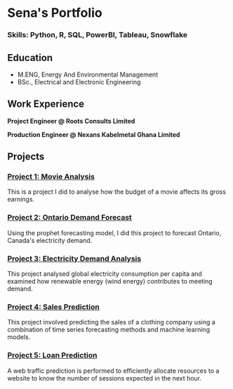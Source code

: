 # Sena's Portfolio

### Skills: Python, R, SQL, PowerBI, Tableau, Snowflake

## Education
- M.ENG, Energy And Environmental Management
- BSc., Electrical and Electronic Engineering

## Work Experience
**Project Engineer @ Roots Consults Limited**

**Production Engineer @ Nexans Kabelmetal Ghana Limited**

## Projects

### [Project 1: Movie Analysis](https://github.com/Senalniho/PortfolioProjects/blob/main/Movie_analysis.ipynb)

This is a project I did to analyse how the budget of a movie affects its gross earnings.


### [Project 2: Ontario Demand Forecast](https://github.com/Senalniho/Ontario_Demand_Forecast/tree/main/Energy%20Forecast)

Using the prophet forecasting model, I did this project to forecast Ontario, Canada's electricity demand.


### [Project 3: Electricity Demand Analysis](https://github.com/Senalniho/Electricty_Demand_Analysis#electricty_demand_analysis)

This project analysed global electricity consumption per capita and examined how renewable energy (wind energy) contributes to meeting demand.


### [Project 4: Sales Prediction](https://github.com/Senalniho/Sales_Forecast#sales_forecast)

This project involved predicting the sales of a clothing company using a combination of time series forecasting methods and machine learning models.


### [Project 5: Loan Prediction](https://github.com/Senalniho/Loan_Prediction_using_Neural_Network)

A web traffic prediction is performed to efficiently allocate resources to a website to know the number of sessions expected in the next hour.

